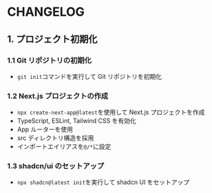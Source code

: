 # CHANGELOG

## 1. プロジェクト初期化

### 1.1 Git リポジトリの初期化

- `git init`コマンドを実行して Git リポジトリを初期化

### 1.2 Next.js プロジェクトの作成

- `npx create-next-app@latest`を使用して Next.js プロジェクトを作成
- TypeScript, ESLint, Tailwind CSS を有効化
- App ルーターを使用
- src ディレクトリ構造を採用
- インポートエイリアスを`@/*`に設定

### 1.3 shadcn/ui のセットアップ

- `npx shadcn@latest init`を実行して shadcn UI をセットアップ
